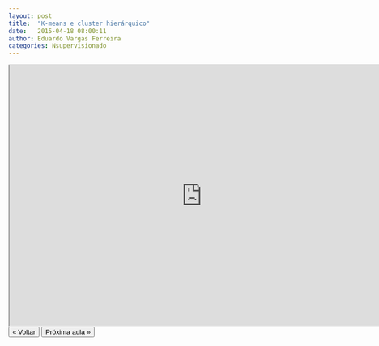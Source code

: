 ```yaml
---
layout: post
title:  "K-means e cluster hierárquico"
date:   2015-04-18 08:00:11
author: Eduardo Vargas Ferreira
categories: Nsupervisionado 
---
```


<center>
<iframe width="760" height="515" src="https://www.youtube.com/embed/ZGgbzLiqqFw?autoplay=0"> </iframe>
</center>


<FORM>
<INPUT Type="BUTTON" align="left" Value="&laquo; Voltar" Onclick="window.location.href='https://eduardoleg.github.io/ML4all/1parte/'">
<INPUT Type="BUTTON" align="left" Value="Próxima aula &raquo;" Onclick="window.location.href='https://eduardoleg.github.io/ML4all/nsupervisionado/2015/04/18/aula12.html'">
</FORM>
